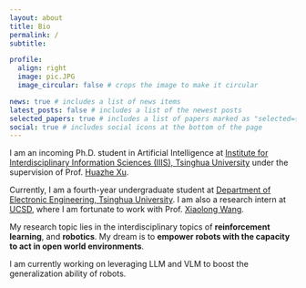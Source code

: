 ```yaml
---
layout: about
title: Bio
permalink: /
subtitle:

profile:
  align: right
  image: pic.JPG
  image_circular: false # crops the image to make it circular

news: true # includes a list of news items
latest_posts: false # includes a list of the newest posts
selected_papers: true # includes a list of papers marked as "selected={true}"
social: true # includes social icons at the bottom of the page
---
```


I am an incoming Ph.D. student in Artificial Intelligence at [Institute for Interdisciplinary Information Sciences (IIIS), Tsinghua University](https://iiis.tsinghua.edu.cn) under the supervision of Prof. [Huazhe Xu](http://hxu.rocks/).

Currently, I am a fourth-year undergraduate student at [Department of Electronic Engineering, Tsinghua University](https://www.ee.tsinghua.edu.cn/). I am also a research intern at [UCSD](https://ucsd.edu/), where I am fortunate to work with Prof. [Xiaolong Wang](https://xiaolonw.github.io/).

My research topic lies in the interdisciplinary topics of **reinforcement learning**, and **robotics**. My dream is to **empower robots with the capacity to act in open world environments**. 

I am currently working on leveraging LLM and VLM to boost the generalization ability of robots.